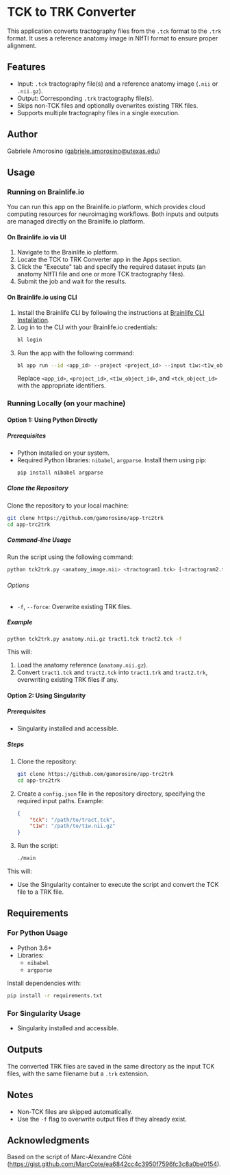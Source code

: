 # TCK to TRK Converter

This application converts tractography files from the `.tck` format to the `.trk` format. It uses a reference anatomy image in NIfTI format to ensure proper alignment.

## Features
- Input: `.tck` tractography file(s) and a reference anatomy image (`.nii` or `.nii.gz`).
- Output: Corresponding `.trk` tractography file(s).
- Skips non-TCK files and optionally overwrites existing TRK files.
- Supports multiple tractography files in a single execution.

## Author
Gabriele Amorosino (gabriele.amorosino@utexas.edu)

## Usage

### Running on Brainlife.io

You can run this app on the Brainlife.io platform, which provides cloud computing resources for neuroimaging workflows. Both inputs and outputs are managed directly on the Brainlife.io platform.

#### On Brainlife.io via UI
1. Navigate to the Brainlife.io platform.
2. Locate the TCK to TRK Converter app in the Apps section.
3. Click the "Execute" tab and specify the required dataset inputs (an anatomy NIfTI file and one or more TCK tractography files).
4. Submit the job and wait for the results.

#### On Brainlife.io using CLI
1. Install the Brainlife CLI by following the instructions at [Brainlife CLI Installation](https://brainlife.io/cli).
2. Log in to the CLI with your Brainlife.io credentials:
   ```bash
   bl login
   ```
3. Run the app with the following command:
   ```bash
   bl app run --id <app_id> --project <project_id> --input t1w:<t1w_object_id> --input tck:<tck_object_id>
   ```
   Replace `<app_id>`, `<project_id>`, `<t1w_object_id>`, and `<tck_object_id>` with the appropriate identifiers.

### Running Locally (on your machine)

#### Option 1: Using Python Directly

##### Prerequisites
- Python installed on your system.
- Required Python libraries: `nibabel`, `argparse`.
  Install them using pip:
  ```bash
  pip install nibabel argparse
  ```

##### Clone the Repository
Clone the repository to your local machine:
```bash
git clone https://github.com/gamorosino/app-trc2trk
cd app-trc2trk
```

##### Command-line Usage
Run the script using the following command:
```bash
python tck2trk.py <anatomy_image.nii> <tractogram1.tck> [<tractogram2.tck> ...]
```

###### Options
- `-f`, `--force`: Overwrite existing TRK files.

##### Example
```bash
python tck2trk.py anatomy.nii.gz tract1.tck tract2.tck -f
```

This will:
1. Load the anatomy reference (`anatomy.nii.gz`).
2. Convert `tract1.tck` and `tract2.tck` into `tract1.trk` and `tract2.trk`, overwriting existing TRK files if any.

#### Option 2: Using Singularity

##### Prerequisites
- Singularity installed and accessible.

##### Steps
1. Clone the repository:
   ```bash
   git clone https://github.com/gamorosino/app-trc2trk
   cd app-trc2trk
   ```

2. Create a `config.json` file in the repository directory, specifying the required input paths. Example:
   ```json
   {
       "tck": "/path/to/tract.tck",
       "t1w": "/path/to/t1w.nii.gz"
   }
   ```

3. Run the script:
   ```bash
   ./main
   ```

This will:
- Use the Singularity container to execute the script and convert the TCK file to a TRK file.

## Requirements

### For Python Usage
- Python 3.6+
- Libraries:
  - `nibabel`
  - `argparse`

Install dependencies with:
```bash
pip install -r requirements.txt
```

### For Singularity Usage
- Singularity installed and accessible.

## Outputs
The converted TRK files are saved in the same directory as the input TCK files, with the same filename but a `.trk` extension.

## Notes
- Non-TCK files are skipped automatically.
- Use the `-f` flag to overwrite output files if they already exist.

## Acknowledgments
Based on the script of Marc-Alexandre Côté (https://gist.github.com/MarcCote/ea6842cc4c3950f7596fc3c8a0be0154).
